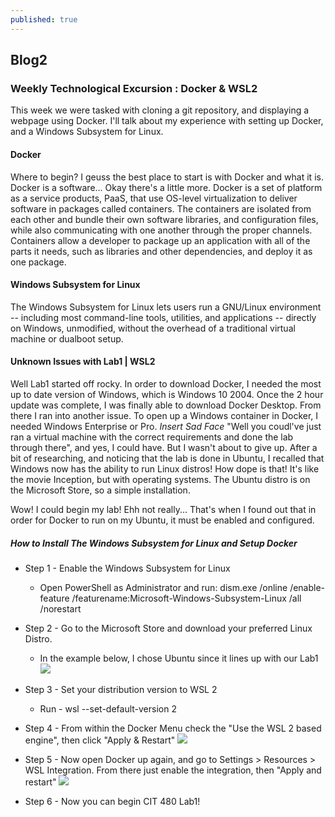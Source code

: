 ```yaml
---
published: true
---
```

## Blog2

### Weekly Technological Excursion : Docker & WSL2

This week we were tasked with cloning a git repository, and displaying a webpage using Docker. I'll talk about my experience with setting up Docker, and a Windows Subsystem for Linux.

#### Docker
Where to begin? I geuss the best place to start is with Docker and what it is. Docker is a software... Okay there's a little more. Docker is a set of platform as a service products, PaaS, that use OS-level virtualization to deliver software in packages called containers. The containers are isolated from each other and bundle their own software libraries, and configuration files, while also communicating with one another through the proper channels. Containers allow a developer to package up an application with all of the parts it needs, such as libraries and other dependencies, and deploy it as one package.

#### Windows Subsystem for Linux 
The Windows Subsystem for Linux lets users run a GNU/Linux environment -- including most command-line tools, utilities, and applications -- directly on Windows, unmodified, without the overhead of a traditional virtual machine or dualboot setup. 

#### Unknown Issues with Lab1 | WSL2
Well Lab1 started off rocky. In order to download Docker, I needed the most up to date version of Windows, which is Windows 10 2004. Once the 2 hour update was complete, I was finally able to download Docker Desktop. From there I ran into another issue. To open up a Windows container in Docker, I needed Windows Enterprise or Pro. *Insert Sad Face* "Well you coudl've just ran a virtual machine with the correct requirements and done the lab through there", and yes, I could have. But I wasn't about to give up. After a bit of researching, and noticing that the lab is done in Ubuntu, I recalled that Windows now has the ability to run Linux distros! How dope is that! It's like the movie Inception, but with operating systems. The Ubuntu distro is on the Microsoft Store, so a simple installation. 

Wow! I could begin my lab! Ehh not really... That's when I found out that in order for Docker to run on my Ubuntu, it must be enabled and configured.

##### How to Install The Windows Subsystem for Linux and Setup Docker

* Step 1 - Enable the Windows Subsystem for Linux
	* Open PowerShell as Administrator and run: dism.exe /online /enable-feature /featurename:Microsoft-Windows-Subsystem-Linux /all /norestart
    
* Step 2 - Go to the Microsoft Store and download your preferred Linux Distro.
	* In the example below, I chose Ubuntu since it lines up with our Lab1
    ![](https://docs.microsoft.com/en-us/windows/wsl/media/store.png)

* Step 3 - Set your distribution version to WSL 2
	* Run - wsl --set-default-version 2 

* Step 4 - From within the Docker Menu check the "Use the WSL 2 based engine", then click "Apply & Restart"
![](https://docs.docker.com/docker-for-windows/images/wsl2-enable.png)

* Step 5 - Now open Docker up again, and go to Settings > Resources > WSL Integration. From there just enable the integration, then "Apply and restart"
![](https://docs.docker.com/docker-for-windows/images/wsl2-choose-distro.png)

* Step 6 - Now you can begin CIT 480 Lab1!
  	